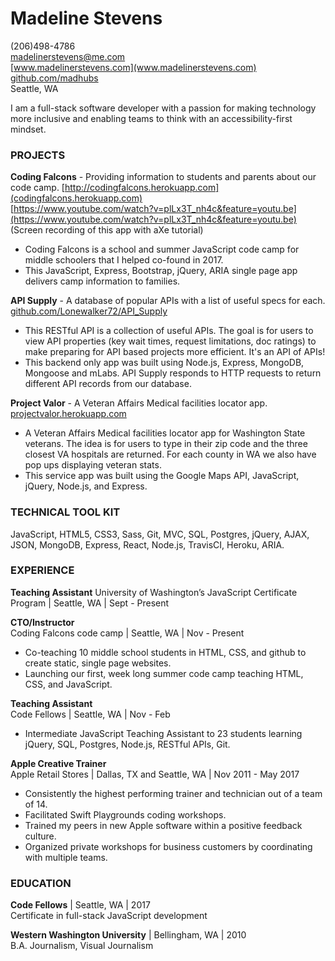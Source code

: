 
# **Madeline Stevens**

(206)498-4786    
madelinerstevens@me.com   
[www.madelinerstevens.com](www.madelinerstevens.com)  
[github.com/madhubs](https://github.com/madhubs)  
Seattle, WA  


I am a full-stack software developer with a passion for making technology more inclusive and enabling teams to think with an accessibility-first mindset. 

### PROJECTS

**Coding Falcons** - Providing information to students and parents about our code camp. 
[http://codingfalcons.herokuapp.com](codingfalcons.herokuapp.com)   
[https://www.youtube.com/watch?v=plLx3T_nh4c&feature=youtu.be](https://www.youtube.com/watch?v=plLx3T_nh4c&feature=youtu.be)  
(Screen recording of this app with aXe tutorial)
* Coding Falcons is a school and summer JavaScript code camp for middle schoolers that I helped co-found in 2017. 
* This JavaScript, Express, Bootstrap, jQuery, ARIA single page app delivers camp information to families. 

**API Supply** - A database of popular APIs with a list of useful specs for each.  
[github.com/Lonewalker72/API_Supply](github.com/Lonewalker72/API_Supply)  
* This RESTful API is a collection of useful APIs. The goal is for users to view API properties (key wait times, request limitations, doc ratings) to make preparing for API based projects more efficient. It's an API of APIs!
* This backend only app was built using Node.js, Express, MongoDB, Mongoose and mLabs. API Supply responds to HTTP requests to return different API records from our database. 

**Project Valor** - A Veteran Affairs Medical facilities locator app.  
[projectvalor.herokuapp.com](projectvalor.herokuapp.com)  
*  A Veteran Affairs Medical facilities locator app for Washington State veterans. The idea is for users to type in their zip code and the three closest VA hospitals are returned. For each county in WA we also have pop ups displaying veteran stats.
* This service app was built using the Google Maps API, JavaScript, jQuery, Node.js, and Express. 

### TECHNICAL TOOL KIT 

JavaScript, HTML5, CSS3, Sass, Git, MVC, SQL, Postgres, jQuery, AJAX, JSON, MongoDB, Express, React, Node.js, TravisCI, Heroku, ARIA.

### EXPERIENCE

**Teaching Assistant** 
University of Washington’s JavaScript Certificate Program | Seattle, WA | Sept - Present 

**CTO/Instructor**  
Coding Falcons code camp | Seattle, WA | Nov - Present   
* Co-teaching 10 middle school students in HTML, CSS, and github to create static, single page websites.
* Launching our first, week long summer code camp teaching HTML, CSS, and JavaScript. 

**Teaching Assistant**  
Code Fellows | Seattle, WA | Nov - Feb  
* Intermediate JavaScript Teaching Assistant to 23 students learning jQuery, SQL, Postgres, Node.js, RESTful APIs, Git.

**Apple Creative Trainer**  
Apple Retail Stores | Dallas, TX and Seattle, WA | Nov 2011 - May 2017  
* Consistently the highest performing trainer and technician out of a team of 14.
* Facilitated Swift Playgrounds coding workshops.
* Trained my peers in new Apple software within a positive feedback culture.
* Organized private workshops for business customers by coordinating with multiple teams.

### EDUCATION

**Code Fellows** | Seattle, WA | 2017  
Certificate in full-stack JavaScript development 

**Western Washington University** | Bellingham, WA | 2010  
B.A. Journalism, Visual Journalism 
